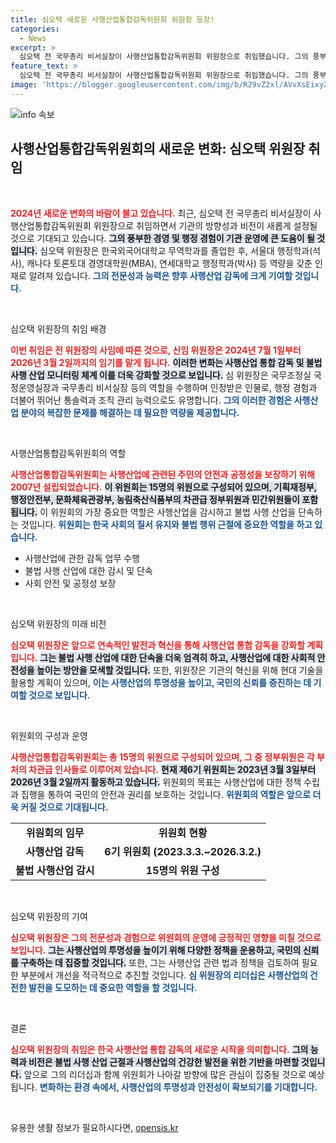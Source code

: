 ```yaml
---
title: 심오택 새로운 사행산업통합감독위원회 위원장 등장!
categories:
  - News
excerpt: >
  심오택 전 국무총리 비서실장이 사행산업통합감독위원회 위원장으로 취임했습니다. 그의 풍부한 행정 경험과 능력이 사행산업 감독에 어떤 변화를 가져올지 주목됩니다!
feature_text: >
  심오택 전 국무총리 비서실장이 사행산업통합감독위원회 위원장으로 취임했습니다. 그의 풍부한 행정 경험과 능력이 사행산업 감독에 어떤 변화를 가져올지 주목됩니다!
image: 'https://blogger.googleusercontent.com/img/b/R29vZ2xl/AVvXsEixyZcFfHzMRdzZMjFBmAUKJYCLCGyLL1o632UiGVXcaFdKo_bkvkuCioo0uUKlGfBVcT3P84aROyZIXSBEx3Aw5nCQ3pTgDom1WDC4m8eifvWiAmWEEVb4x6G_l8C0QH225ldMjyaFvpxGEBGNO37VmDTDMHGhJPq73UglMfDca1-0aw/s1600/blogspot.png'
---
```


<p><img src="https://blogger.googleusercontent.com/img/b/R29vZ2xl/AVvXsEixyZcFfHzMRdzZMjFBmAUKJYCLCGyLL1o632UiGVXcaFdKo_bkvkuCioo0uUKlGfBVcT3P84aROyZIXSBEx3Aw5nCQ3pTgDom1WDC4m8eifvWiAmWEEVb4x6G_l8C0QH225ldMjyaFvpxGEBGNO37VmDTDMHGhJPq73UglMfDca1-0aw/s1600/blogspot.png" alt="info 속보" /></p>

<h2 data-ke-size="size26">사행산업통합감독위원회의 새로운 변화: 심오택 위원장 취임</h2>

<p data-ke-size="size16">&nbsp;</p>

<p data-ke-size="size16"><b><span style="color: #ee2323;">2024년 새로운 변화의 바람이 불고 있습니다.</span></b> 최근, 심오택 전 국무총리 비서실장이 사행산업통합감독위원회 위원장으로 취임하면서 기관의 방향성과 비전이 새롭게 설정될 것으로 기대되고 있습니다. <b><span style="background-color: #21538527;">그의 풍부한 경영 및 행정 경험이 기관 운영에 큰 도움이 될 것입니다.</span></b> 심오택 위원장은 한국외국어대학교 무역학과를 졸업한 후, 서울대 행정학과(석사), 캐나다 토론토대 경영대학원(MBA), 연세대학교 행정학과(박사) 등 역량을 갖춘 인재로 알려져 있습니다. <b><span style="color: #1a5490;">그의 전문성과 능력은 향후 사행산업 감독에 크게 기여할 것입니다.</span></b></p>

<p data-ke-size="size16">&nbsp;</p>

<p>심오택 위원장의 취임 배경</p>

<p data-ke-size="size16"><b><span style="color: #ee2323;">이번 취임은 전 위원장의 사임에 따른 것으로, 신임 위원장은 2024년 7월 1일부터 2026년 3월 2일까지의 임기를 맡게 됩니다.</span></b> <b><span style="background-color: #21538527;">이러한 변화는 사행산업 통합 감독 및 불법 사행 산업 모니터링 체계 이를 더욱 강화할 것으로 보입니다.</span></b> 심 위원장은 국무조정실 국정운영실장과 국무총리 비서실장 등의 역할을 수행하며 인정받은 인물로, 행정 경험과 더불어 뛰어난 통솔력과 조직 관리 능력으로도 유명합니다. <b><span style="color: #1a5490;">그의 이러한 경험은 사행산업 분야의 복잡한 문제를 해결하는 데 필요한 역량을 제공합니다.</span></b></p>

<p data-ke-size="size16">&nbsp;</p>

<p>사행산업통합감독위원회의 역할</p>

<p data-ke-size="size16"><b><span style="color: #ee2323;">사행산업통합감독위원회는 사행산업에 관련된 주민의 안전과 공정성을 보장하기 위해 2007년 설립되었습니다.</span></b> <b><span style="background-color: #21538527;">이 위원회는 15명의 위원으로 구성되어 있으며, 기획재정부, 행정안전부, 문화체육관광부, 농림축산식품부의 차관급 정부위원과 민간위원들이 포함됩니다.</span></b> 이 위원회의 가장 중요한 역할은 사행산업을 감시하고 불법 사행 산업을 단속하는 것입니다. <b><span style="color: #1a5490;">위원회는 한국 사회의 질서 유지와 불법 행위 근절에 중요한 역할을 하고 있습니다.</span></b></p>

<ul>
    <li>사행산업에 관한 감독 업무 수행</li>
    <li>불법 사행 산업에 대한 감시 및 단속</li>
    <li>사회 안전 및 공정성 보장</li>
</ul>

<p data-ke-size="size16">&nbsp;</p>

<p>심오택 위원장의 미래 비전</p>

<p data-ke-size="size16"><b><span style="color: #ee2323;">심오택 위원장은 앞으로 연속적인 발전과 혁신을 통해 사행산업 통합 감독을 강화할 계획입니다.</span></b> <b><span style="background-color: #21538527;">그는 불법 사행 산업에 대한 단속을 더욱 엄격히 하고, 사행산업에 대한 사회적 안전성을 높이는 방안을 모색할 것입니다.</span></b> 또한, 위원장은 기관의 혁신을 위해 현대 기술을 활용할 계획이 있으며, <b><span style="color: #1a5490;">이는 사행산업의 투명성을 높이고, 국민의 신뢰를 증진하는 데 기여할 것으로 보입니다.</span></b></p>

<p data-ke-size="size16">&nbsp;</p>

<p>위원회의 구성과 운영</p>

<p data-ke-size="size16"><b><span style="color: #ee2323;">사행산업통합감독위원회는 총 15명의 위원으로 구성되어 있으며, 그 중 정부위원은 각 부처의 차관급 인사들로 이루어져 있습니다.</span></b> <b><span style="background-color: #21538527;">현재 제6기 위원회는 2023년 3월 3일부터 2026년 3월 2일까지 활동하고 있습니다.</span></b> 위원회의 목표는 사행산업에 대한 정책 수립과 집행을 통하여 국민의 안전과 권리를 보호하는 것입니다. <b><span style="color: #1a5490;">위원회의 역할은 앞으로 더욱 커질 것으로 기대됩니다.</span></b></p>

<table>
    <tr>
        <td style="text-align: center; height: 17px;"><b>위원회의 임무</b></td>
        <td style="text-align: center; height: 17px;"><b>위원회 현황</b></td>
    </tr>
    <tr>
        <td style="text-align: center; height: 17px;"><b>사행산업 감독</b></td>
        <td style="text-align: center; height: 17px;"><b>6기 위원회 (2023.3.3.~2026.3.2.)</b></td>
    </tr>
    <tr>
        <td style="text-align: center; height: 17px;"><b>불법 사행산업 감시</b></td>
        <td style="text-align: center; height: 17px;"><b>15명의 위원 구성</b></td>
    </tr>
</table>

<p data-ke-size="size16">&nbsp;</p>

<p>심오택 위원장의 기여</p>

<p data-ke-size="size16"><b><span style="color: #ee2323;">심오택 위원장은 그의 전문성과 경험으로 위원회의 운영에 긍정적인 영향을 미칠 것으로 보입니다.</span></b> <b><span style="background-color: #21538527;">그는 사행산업의 투명성을 높이기 위해 다양한 정책을 운용하고, 국민의 신뢰를 구축하는 데 집중할 것입니다.</span></b> 또한, 그는 사행산업 관련 법과 정책을 검토하여 필요한 부분에서 개선을 적극적으로 추진할 것입니다. <b><span style="color: #1a5490;">심 위원장의 리더십은 사행산업의 건전한 발전을 도모하는 데 중요한 역할을 할 것입니다.</span></b></p>

<p data-ke-size="size16">&nbsp;</p>

<p>결론</p>

<p data-ke-size="size16"><b><span style="color: #ee2323;">심오택 위원장의 취임은 한국 사행산업 통합 감독의 새로운 시작을 의미합니다.</span></b> <b><span style="background-color: #21538527;">그의 능력과 비전은 불법 사행 산업 근절과 사행산업의 건강한 발전을 위한 기반을 마련할 것입니다.</span></b> 앞으로 그의 리더십과 함께 위원회가 나아갈 방향에 많은 관심이 집중될 것으로 예상됩니다. <b><span style="color: #1a5490;">변화하는 환경 속에서, 사행산업의 투명성과 안전성이 확보되기를 기대합니다.</span></b></p>

<p data-ke-size="size16">&nbsp;</p>
유용한 생활 정보가 필요하시다면, <a href="https://opensis.kr" rel="dofollow">opensis.kr</a>


